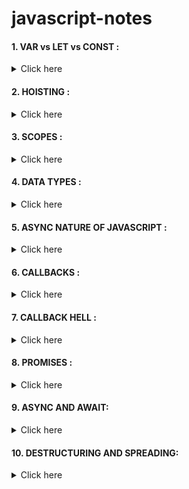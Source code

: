 # javascript-notes

#### 1. VAR vs LET vs CONST :

<details> <summary> Click here </summary> In JavaScript, the "var", "let", and "const" keywords are used to declare variables. Each keyword has a specific behavior and use case:

* "var": Variables declared with the "var" keyword are function scoped, meaning they are only accessible within the function in which they are declared. If a variable is declared without a keyword, it is automatically assigned to the global scope. Variables declared with "var" are also subject to hoisting, which means that they are moved to the top of their scope and are available before their actual declaration.

* "let": Variables declared with the "let" keyword are block scoped, meaning they are only accessible within the block in which they are declared. This is similar to "var", but the variable is only accessible within the curly braces {}. "let" also does not support hoisting.

* "const": Variables declared with the "const" keyword are also block scoped, but they cannot be reassigned after they are declared. This means that the value of a variable declared with "const" must be set at the time of declaration and cannot be changed later on.

In general, it's recommended to use "let" when you know the variable will be reassigned, and "const" when you know the variable will not be reassigned. This makes your code more readable and maintainable.

In practice, "var" is being phased out and replaced by "let" and "const" as they are considered more robust and less prone to errors. With "let" and "const" you can also avoid some of the issues that may occur with hoisting.
 </details>

#### 2. HOISTING : 

<details> <summary> Click here </summary>In JavaScript, hoisting is a behavior where variable and function declarations are moved to the top of their scope. This means that variables and functions declared with the "var" keyword are available before their actual declaration.

For example, in the following code:
```
console.log(x);
var x = 5;

```
The variable x is hoisted to the top of the scope and is undefined, so the output will be "undefined".

Similarly, in the case of function declaration:
```
hoistedFunction();
function hoistedFunction() {
  console.log("I'm a hoisted function!");
}

```
The function hoistedFunction is hoisted to the top of the scope and it can be called before its declaration

This behavior can lead to unexpected results and can make code more difficult to understand. For example, a variable declared in a function may be accessible before the function is called.

ES6 introduced the "let" and "const" keywords, which do not support hoisting, variables declared with them are accessible only within the block they are declared, and they will throw a reference error if you try to access them before their declaration.

It's a best practice to always declare variables at the top of their scope, in order to avoid confusion and potential bugs related to hoisting.
</details>

#### 3. SCOPES :
<details> <summary> Click here </summary>
In JavaScript, a scope is the context in which a variable or function is defined and accessible. There are two types of scopes in JavaScript: global scope and local scope.

Global Scope: Variables and functions declared in the global scope are accessible from anywhere in the code, including inside functions and other scopes. Variables declared without the "var", "let", or "const" keywords are automatically assigned to the global scope.

Local Scope: Variables and functions declared within a function or block (using curly braces) are only accessible within that function or block. They are said to have a local scope.

JavaScript uses a concept called scope chain to determine the scope of a variable or function. When a variable or function is accessed, the JavaScript engine starts with the innermost scope and works its way outward, checking for the variable or function in each scope. This process is called scope resolution. If the variable or function is not found in the innermost scope, the engine moves on to the next outer scope and so on, until it reaches the global scope.

The "let" and "const" keywords are block scoped, which means they are only accessible within the block they are declared, while "var" is function scoped, which means they are only accessible within the function they are declared.

Understanding scope is important when writing JavaScript code, as it can help prevent naming conflicts and unintended consequences. For example, it is important to be aware of the scope of variables when working with closures, which are a powerful feature of JavaScript that allows inner functions to access variables from the parent function's scope.
</details>

#### 4. DATA TYPES :
<details> <summary> Click here </summary>
JavaScript has several built-in data types, including:

* Number: for numeric values (e.g. 42, 3.14)
* String: for text values (e.g. "hello world")
* Boolean: for true/false values
* Symbol: for unique and immutable identifiers
* Object: for complex data structures
* Function: for executable code
* undefined: for variables that have been declared but have not been assigned a value
* Additionally, JavaScript also has a special value null, which represents the intentional absence of any object value.
</details>

#### 5. ASYNC NATURE OF JAVASCRIPT :
<details> <summary> Click here </summary>
JavaScript is single-threaded, which means that it can only process one task at a time. However, it uses an event loop to handle asynchronous tasks, such as user input, network requests, and timers. The event loop allows JavaScript to continue executing code while it is waiting for an asynchronous task to complete.

In JavaScript, asynchronous code is typically executed using callback functions, promises, and async/await.

<li> Callbacks: A callback function is passed as an argument to another function, and is executed after some kind of event or operation has completed. For example, setTimeout() function takes a callback function as an argument and calls it back after a specified amount of time has elapsed.

<li> Promises: A promise is an object that represents the eventual completion or failure of an asynchronous operation. Promises are used to handle asynchronous code in a more structured and predictable way.

<li> Async/Await: The `async` and `await` keywords are used to write asynchronous code that looks and behaves like synchronous code. The async keyword is used before a function definition to indicate that the function should return a promise. The await keyword is used before an asynchronous operation to pause the execution of the function until the promise is resolved.

<li> In JavaScript, the event loop is constantly checking the message queue for new messages to process. These messages could be user interactions, network responses, timers, or other async events. As soon as the execution stack is empty, the event loop will take the first message from the queue and will push it on the execution stack to be executed.

This allows JavaScript to handle multiple async events simultaneously without freezing the user interface or blocking other scripts.

Knowing and understanding the asynchronous nature of JavaScript is important to write efficient and non-blocking code, which is crucial for web applications with good performance.
</details>

#### 6. CALLBACKS :
<details> <summary> Click here </summary>
A callback function in JavaScript is a function that is passed as an argument to another function, and is executed after some kind of event or operation has completed.

Here is an example of a simple callback function:
```
function myFunction(callback) {
    // Do some work
    callback();
}

function myCallback() {
    console.log("Callback function has been called!");
}

myFunction(myCallback); 
// Output: "Callback function has been called!"

```
Here is another example using setTimeout():
```
function myFunction() {
    console.log("I am called immediately");
    setTimeout(function() {
        console.log("I am called after 2 seconds");
    }, 2000);
}

myFunction();

```

In the above example, the function passed to setTimeout() is a callback function because it is called back by setTimeout() after the specified time has elapsed. The output would be "I am called immediately" immediately and "I am called after 2 seconds" after 2 seconds.

Callbacks are often used in JavaScript for asynchronously executing code, for example, to handle responses from an API call, to handle the completion of a task, or to handle user inputs.

Another example is using callbacks in event listeners where we pass a callback function as a parameter to the event listener function.
```
document.getElementById("myBtn").addEventListener("click", function() {
    alert("Button was clicked");
});
```
In the above example, the function passed as the second argument to the addEventListener method is a callback function that is called when the button is clicked.

</details>

#### 7. CALLBACK HELL :
<details> <summary> Click here </summary>
Callback hell, also known as "Pyramid of Doom," is a term used to describe a situation where a large number of nested callback functions make the code difficult to read and understand. This can happen when dealing with multiple asynchronous operations that are dependent on each other.

Here is an example of callback hell:
```
step1(function (value1) {
  step2(value1, function (value2) {
    step3(value2, function (value3) {
      step4(value3, function (value4) {
        // Do something with value4
      });
    });
  });
});
```
As the number of nested callbacks increases, the code becomes harder to read and understand. It also becomes harder to add error handling, as it needs to be duplicated at every level of the nesting.

To avoid callback hell, there are several patterns that can be used such as:

<li>Using promises and promise chaining
<li>Using async/await
<li>Using control flow libraries like async.js

Promises and async/await allows you to write async code in a way that looks more like sync code, which is easier to read and understand. Control flow libraries like async.js allows you to organize async code in a way that is more readable and manageable.

It's important to keep in mind that the key is to make your code as readable and maintainable as possible, and that the solution will depend on the specific use case.
</details>

#### 8. PROMISES :
<details> <summary> Click here </summary>
A promise in JavaScript is an object that represents the eventual completion or failure of an asynchronous operation. Promises provide a way to handle asynchronous code in a more structured and predictable way.

A promise has a state, which can be one of:

* "pending" (initial state)
* "fulfilled" (operation completed successfully)
* "rejected" (operation failed)

A promise has two main methods:

* then(): is called when the promise is fulfilled and allows you to register callbacks to handle the resolved value
* catch(): is called when the promise is rejected and allows you to register a callback to handle the rejection reason

Here is an example of using promises to handle an asynchronous operation:
```
let promise = new Promise(function(resolve, reject) {
    setTimeout(() => resolve("Hello World"), 2000);
});

promise.then(function(value) {
    console.log(value); // Output: "Hello World"
}).catch(function(error) {
    console.log(error);
});
```
In the example above, the promise is created with a function that takes two arguments: resolve and reject. The function sets a timeout to resolve the promise with the value "Hello World" after 2 seconds. The then() method is used to register a callback that logs the resolved value "Hello World" to the console. The catch() method is used to handle any errors that may occur during the promise execution.

Promise chaining allows you to chain multiple promises together, where the return value of one promise is passed as the input to the next promise in the chain. This makes the code more readable and manageable.

```
let promise1 = new Promise(function(resolve, reject) {
    setTimeout(() => resolve("Hello"), 2000);
});

let promise2 = new Promise(function(resolve, reject) {
    setTimeout(() => resolve("World"), 2000);
});

promise1.then(function(value) {
    console.log(value); // Output: "Hello"
    return promise2;
}).then(function(value) {
    console.log(value); // Output: "World"
});

```

In the example above, promise1 and promise2 are created and resolved with the values "Hello" and "World" respectively. The first then() method logs the resolved value of promise1 and returns promise2. The second then() method logs the resolved value of promise2.

Promises are a powerful tool to handle asynchronous code in JavaScript and they are supported by most modern browsers and JavaScript environments.
</details>

#### 9. ASYNC AND AWAIT:
<details> <summary> Click here </summary>
"async" and "await" are keywords in JavaScript that allow for asynchronous programming.

Example using "async":
```
async function fetchData() {
  const response = await fetch('https://api.example.com/data');
  const data = await response.json();
  return data;
}
```

Example using "await":

```async function fetchDataAndProcess() {
  const data = await fetchData();
  console.log(data);
}
```

In these examples, the `fetchData` function is declared as `async`, meaning it returns a Promise and can be "awaited". The `fetchDataAndProcess` function "awaits" the resolved value of the `fetchData` Promise and logs the returned data to the console.
</details>

#### 10. DESTRUCTURING AND SPREADING:
<details> <summary> Click here </summary>
 Destructuring is a feature in JavaScript that allows you to extract values from arrays or objects and assign them to variables. It allows you to extract data from arrays or objects and assign them to variables in a more concise and readable way.

For example, instead of using the traditional method of accessing an object's properties (object.property), you can use destructuring to assign the value of the property to a variable:

```
 const obj = {x:1, y:2, z:3};
const {x, y, z} = obj;
console.log(x, y, z); // 1 2 3
```
 
 Spreading is a feature in JavaScript that allows you to spread elements of an array or object into a new array or object. It allows you to copy or concatenate arrays and objects in a more concise and readable way.

For example, you can use the spread operator to concatenate two arrays:
 ```const a = [1, 2, 3];
const b = [4, 5, 6];
const c = [...a, ...b];
console.log(c); // [1, 2, 3, 4, 5, 6]
```
 or to clone the object:
 ```
 const obj = {x:1, y:2, z:3};
const newObj = {...obj};
```
